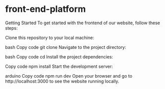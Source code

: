 # front-end-platform

Getting Started
To get started with the frontend of our website, follow these steps:

Clone this repository to your local machine:

bash
Copy code
git clone <repository-url>
Navigate to the project directory:

bash
Copy code
cd <project-directory>
Install the project dependencies:

Copy code
npm install
Start the development server:

arduino
Copy code
npm run dev
Open your browser and go to http://localhost:3000 to see the website running locally.
